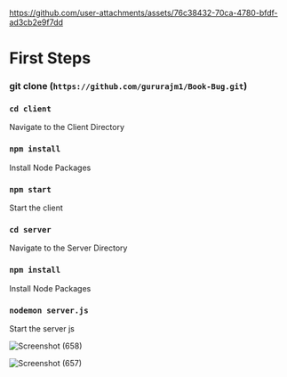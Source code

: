 
https://github.com/user-attachments/assets/76c38432-70ca-4780-bfdf-ad3cb2e9f7dd

# First Steps

### git clone (`https://github.com/gururajm1/Book-Bug.git`)

### `cd client`

Navigate to the Client Directory

### `npm install`

Install Node Packages

### `npm start`

Start the client 


### `cd server`

Navigate to the Server Directory

### `npm install`

Install Node Packages

### `nodemon server.js`

Start the server js


![Screenshot (658)](https://github.com/user-attachments/assets/7f43e7ff-9061-415f-aaff-076884058467)

![Screenshot (657)](https://github.com/user-attachments/assets/1b261ffe-e654-4a5b-8e93-246c27cdda91)

